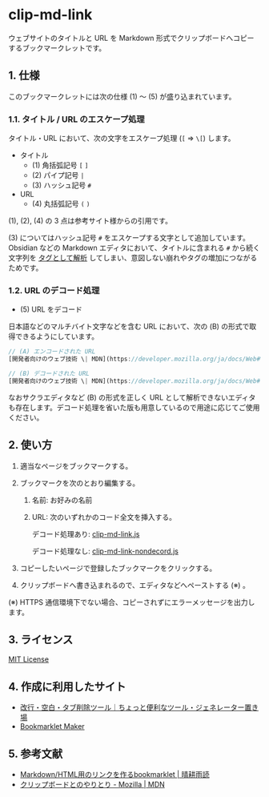 <!-- omit in toc -->
# clip-md-link

ウェブサイトのタイトルと URL を Markdown 形式でクリップボードへコピーするブックマークレットです。

## 1. 仕様

このブックマークレットには次の仕様 (1) ～ (5) が盛り込まれています。

### 1.1. タイトル / URL のエスケープ処理

タイトル・URL において、次の文字をエスケープ処理 (`[` ⇒ `\[`) します。

- タイトル
    - (1) 角括弧記号 `[` `]`
    - (2) パイプ記号 `|`
    - (3) ハッシュ記号 `#`
- URL
    - (4) 丸括弧記号 `(` `)`

(1), (2), (4) の 3 点は参考サイト様からの引用です。

(3) についてはハッシュ記号 `#` をエスケープする文字として追加しています。Obsidian などの Markdown エディタにおいて、タイトルに含まれる `#` から続く文字列を [タグとして解析](https://publish.obsidian.md/help-ja/ガイド/タグの操作) してしまい、意図しない崩れやタグの増加につながるためです。

### 1.2. URL のデコード処理

- (5) URL をデコード

日本語などのマルチバイト文字などを含む URL において、次の (B) の形式で取得できるようにしています。

```javascript
// (A) エンコードされた URL
[開発者向けのウェブ技術 \| MDN](https://developer.mozilla.org/ja/docs/Web#%E3%82%A6%E3%82%A7%E3%83%96%E9%96%8B%E7%99%BA%E8%80%85%E3%81%AE%E3%81%9F%E3%82%81%E3%81%AE%E3%83%89%E3%82%AD%E3%83%A5%E3%83%A1%E3%83%B3%E3%83%88)

// (B) デコードされた URL
[開発者向けのウェブ技術 \| MDN](https://developer.mozilla.org/ja/docs/Web#ウェブ開発者のためのドキュメント)
```

なおサクラエディタなど (B) の形式を正しく URL として解析できないエディタも存在します。デコード処理を省いた版も用意しているので用途に応じてご使用ください。

## 2. 使い方

1. 適当なページをブックマークする。
2. ブックマークを次のとおり編集する。
    1. 名前: お好みの名前
    2. URL: 次のいずれかのコード全文を挿入する。

        デコード処理あり: [clip-md-link.js](clip-md-link.js)

        デコード処理なし: [clip-md-link-nondecord.js](clip-md-link-nondecord.js)

3. コピーしたいページで登録したブックマークをクリックする。
4. クリップボードへ書き込まれるので、エディタなどへペーストする (※) 。

(※) HTTPS 通信環境下でない場合、コピーされずにエラーメッセージを出力します。

## 3. ライセンス

[MIT License](LICENSE)

## 4. 作成に利用したサイト

- [改行・空白・タブ削除ツール｜ちょっと便利なツール・ジェネレーター置き場](https://html-css-javascript.com/n-space-tab/)
- [Bookmarklet Maker](https://caiorss.github.io/bookmarklet-maker/)

## 5. 参考文献

- [Markdown/HTML用のリンクを作るbookmarklet \| 晴耕雨読](https://tex2e.github.io/blog/javascript/bookmarklet-for-links)
- [クリップボードとのやりとり - Mozilla \| MDN](https://developer.mozilla.org/ja/docs/Mozilla/Add-ons/WebExtensions/Interact_with_the_clipboard#ブラウザーの互換性)
